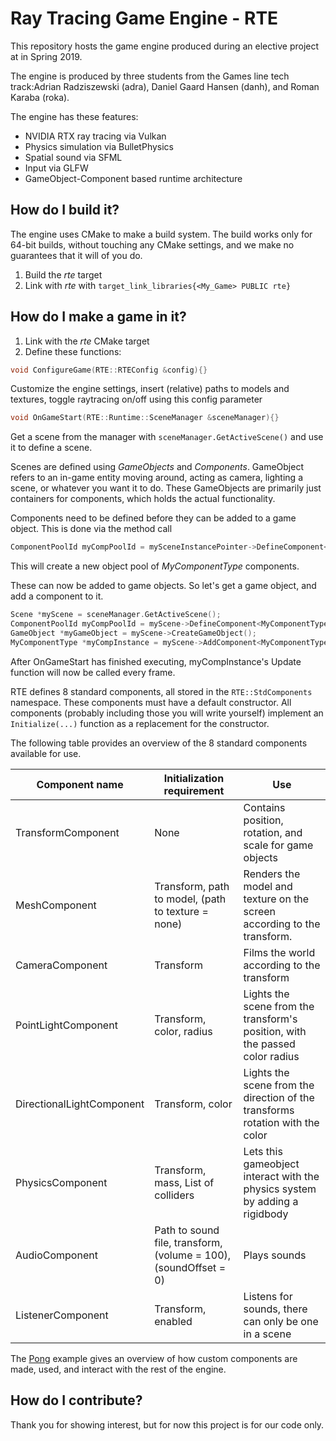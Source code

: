 # Ray Tracing Game Engine - RTE

This repository hosts the game engine produced during an elective project at in Spring 2019.

The engine is produced by three students from the Games line tech track:Adrian Radziszewski (adra), Daniel Gaard Hansen (danh), and Roman Karaba (roka).

The engine has these features:

 - NVIDIA RTX ray tracing via Vulkan
 - Physics simulation via BulletPhysics
 - Spatial sound via SFML
 - Input via GLFW
 - GameObject-Component based runtime architecture
 
## How do I build it?

The engine uses CMake to make a build system.
The build works only for 64-bit builds, without touching any CMake settings, and we make no guarantees that it will of you do.

 1. Build the *rte* target
 2. Link with *rte* with `target_link_libraries{<My_Game> PUBLIC rte}`

## How do I make a game in it?

 1. Link with the *rte* CMake target
 2. Define these functions:

```cpp
void ConfigureGame(RTE::RTEConfig &config){}
```
Customize the engine settings, insert (relative) paths to models and textures, toggle raytracing on/off using this config parameter

```cpp
void OnGameStart(RTE::Runtime::SceneManager &sceneManager){}
```

Get a scene from the manager with `sceneManager.GetActiveScene()` and use it to define a scene.

Scenes are defined using *GameObjects* and *Components*. GameObject refers to an in-game entity moving around, acting as camera, lighting a scene, or whatever you want it to do. These GameObjects are primarily just containers for components, which holds the actual functionality.

Components need to be defined before they can be added to a game object. This is done via the method call 
```cpp
ComponentPoolId myCompPoolId = mySceneInstancePointer->DefineComponent<MyComponentType, NumberOfComponents>();
```
This will create a new object pool of *MyComponentType* components.

These can now be added to game objects. So let's get a game object, and add a component to it.

```cpp
Scene *myScene = sceneManager.GetActiveScene();
ComponentPoolId myCompPoolId = myScene->DefineComponent<MyComponentType, NumberOfComponents>();
GameObject *myGameObject = myScene->CreateGameObject();
MyComponentType *myCompInstance = myScene->AddComponent<MyComponentType>(myCompPoolId, myGameObject);
```

After OnGameStart has finished executing, myCompInstance's Update function will now be called every frame. 

RTE defines 8 standard components, all stored in the `RTE::StdComponents` namespace. These components must have a default constructor.
All components (probably including those you will write yourself) implement an `Initialize(...)` function as a replacement for the constructor.

The following table provides an overview of the 8 standard components available for use.

Component name           | Initialization requirement                                       | Use 
-------------------------|------------------------------------------------------------------| ----------
TransformComponent       | None                                                             | Contains position, rotation, and scale for game objects
MeshComponent            | Transform, path to model, (path to texture = none)               | Renders the model and texture on the screen according to the transform.
CameraComponent          |Transform                                                         | Films the world according to the transform
PointLightComponent      | Transform, color, radius                                         | Lights the scene from the transform's position, with the passed color radius
DirectionalLightComponent|Transform, color                                                  | Lights the scene from the direction of the transforms rotation with the color
PhysicsComponent         | Transform, mass, List of colliders                               | Lets this gameobject interact with the physics system by adding a rigidbody
AudioComponent           | Path to sound file, transform, (volume = 100), (soundOffset = 0) | Plays sounds   
ListenerComponent        | Transform, enabled                                               | Listens for sounds, there can only be one in a scene

The [Pong](apps/Pong "A simple pong game in RTE") example gives an overview of how custom components are made, used, and interact with the rest of the engine.

## How do I contribute?

Thank you for showing interest, but for now this project is for our code only.
